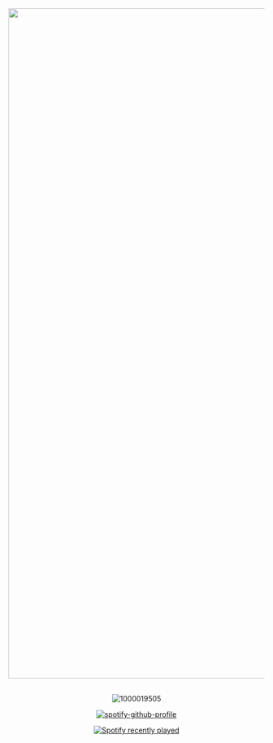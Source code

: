 <div align="center">
<img width="1316" alt="i made ts" src="https://github.com/user-attachments/assets/92f35c5c-be3b-4676-84a2-f583148f8474" />
<div align="center">
<img src="https://komarev.com/ghpvc/?username=piggeonna&style=plastic-square&color=E6498E" alt=""/>
  </div>
  <div align="center">

  <br>
  
![1000019505](https://github.com/user-attachments/assets/f77ac66d-7b20-4f49-9c8f-96ef98c7b083)

[![spotify-github-profile](https://spotify-github-profile.kittinanx.com/api/view?uid=s12uenf3xuez4eu5dy28pfg15&cover_image=true&theme=novatorem&show_offline=true&background_color=121212&interchange=false&bar_color=53b14f&bar_color_cover=true)](https://spotify-github-profile.kittinanx.com/api/view?uid=s12uenf3xuez4eu5dy28pfg15&redirect=true)
      
[![Spotify recently played](https://spotify-recently-played-readme.vercel.app/api?user=s12uenf3xuez4eu5dy28pfg15&count=3)](https://open.spotify.com/user/s12uenf3xuez4eu5dy28pfg15)

